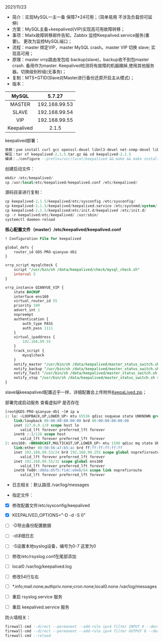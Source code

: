 2021/11/23

- 简介：实现MySQL一主一备 保障7*24可用；（简单易用 不涉及负载但可延伸）
- 方案：MySQL主备+keepalived(VIP)实现高可用故障转移；
- 事项：Mailx故障转移邮件告知，Zabbix 监控Keepalived.service服务(重要)。 更改为监控MySQL端口；
- 流程：master 绑定VIP，master MySQL crash。master VIP 切换 slave; 实现高可用；
- 原理：master vrrp路由发包给 backup(slave)，backup收不到包master crash. 备用作为master. Keepalived检测将有故障的机器踢掉,使用其他服务器。切换级别秒级(无事务)；
- 复制：MTS+GTID(Slave对Master进行备份还原开启主从模式)；
- 版本：

|   MySQL    |    5.7.27     |
| :--------: | :-----------: |
|   MASTER   | 192.168.99.53 |
|   SLAVE    | 192.168.99.54 |
|    VIP     | 192.168.99.55 |
| Keepalived |     2.1.5     |



keepalived部署：

```sql
依赖：yum install curl gcc openssl-devel libnl3-devel net-snmp-devel libnfnetlink-devel –y initscripts -y && wget http://www.keepalived.org/software/keepalived-2.1.5.tar.gz --no-check-certificate
解压：tar xf keepalived-2.1.5.tar.gz && cd keepalived-2.1.5
编译：./configure --prefix=/usr/local/keepalived && make && make install
```

创建启动文件：

```sql
mkdir /etc/keepalived/
cp /usr/local/etc/keepalived/keepalived.conf /etc/keepalived/
```

源码目录进行复制：

```sql
cp keepalived-2.1.5/keepalived/etc/sysconfig /etc/sysconfig/
cp keepalived-2.1.5/keepalived/keepalived.service /etc/systemd/system/
cp keepalived-2.1.5/keepalived/etc/init.d/keepalived /etc/init.d/
cp -r keepalived/etc/keepalived/ /usr/sbin/
systemctl daemon-reload
```



**核心配置文件（master）/etc/keepalived/keepalived.conf**

```sql
! Configuration File for keepalived

global_defs {
    router_id GDS-PRO-qianyue-db1														//服务器标识
}

vrrp_script mysqlcheck {
    script "/usr/bin/sh /data/keepalived/check/mysql_check.sh"							//检测mysql脚本
    interval 5
}

vrrp_instance QIANYUE_VIP {
    state BACKUP																		//keepalived属性
    interface ens160																	//HA监测网络接口
    virtual_router_id 55																//虚拟路由标识(0-255,用来区分多个instance的VRRP组播)同一个vrrp实例使用唯一的标识.
    priority 100																		//用来选举master的 优先级
    advert_int 1																		//发VRRP包的时间间隔(健康查检时间间隔)
    nopreempt																			//不抢占，即允许一个priority比较低的节点作为master，即使有priority更高的节点启动
    authentication {
        auth_type PASS																	//认证区域，认证类型有PASS和HA（IPSEC），推荐使用PASS（密码只识别前8位）
        auth_pass 1111
    }
    virtual_ipaddress {																	//vip地址
        192.168.99.55
    }
    track_script {																		//调用脚本
        mysqlcheck
    }
    notify_master "/usr/bin/sh /data/keepalived/master_status_switch.sh master"			//master_status_switch.sh 记录crash mysql状态；slave区别在于 在crash时、会stop repl、抓Master_Log_File
    notify_backup "/usr/bin/sh /data/keepalived/master_status_switch.sh backup"			\Read_Master_Log_Pos、Relay_Master_Log_File、Exec_Master_Log_Pos参数值、就是对应的sql io thread的值且记录日志；
    notify_fault "/usr/bin/sh /data/keepalived/master_status_switch.sh fault"			\两个目的 极端情况下要用参数去补数据、生产都双一；大概率不可能、其二是最终目的还原高可用时补数据。
    notify_stop "/usr/bin/sh /data/keepalived/master_status_switch.sh stop"
}
```

slave端keeapalived配置近乎一样、详细配置会上传附件[KeepaLived.zip](http://confluence.square.life:8090/download/attachments/29231045/KeepaLived.zip?version=1&modificationDate=1685079429875&api=v2)；

部署完成启动服务 查看虚拟IP 是否存在

```sql
[root@GDS-PRO-qianyue-db1 ~]# ip a
1: lo: <LOOPBACK,UP,LOWER_UP> mtu 65536 qdisc noqueue state UNKNOWN group default qlen 1000
    link/loopback 00:00:00:00:00:00 brd 00:00:00:00:00:00
    inet 127.0.0.1/8 scope host lo
       valid_lft forever preferred_lft forever
    inet6 ::1/128 scope host 
       valid_lft forever preferred_lft forever
2: ens160: <BROADCAST,MULTICAST,UP,LOWER_UP> mtu 1500 qdisc mq state UP group default qlen 1000
    link/ether 00:50:56:a7:b5:ac brd ff:ff:ff:ff:ff:ff
    inet 192.168.99.53/24 brd 192.168.99.255 scope global noprefixroute ens160
       valid_lft forever preferred_lft forever
    inet 192.168.99.55/32 scope global ens160
       valid_lft forever preferred_lft forever
    inet6 fe80::d0da:d5f5:f14c:e9eb/64 scope link noprefixroute 
       valid_lft forever preferred_lft forever
```



- 日志相关：默认路径 /var/log/messages

- 指定文件：

- [x]   修改配置文件/etc/sysconfig/keepalived
- [x]   KEEPALIVED_OPTIONS="-D -d -S 0"
- [ ]   -D导出备份配置数据
- [ ]   -d详细日志
- [ ]   -S设置本地syslog设备，编号为0-7 这里为0
- [ ]   修改/etc/rsyslog.conf在尾部添加
- [ ]   local0 /var/log/keepalived.log
- [ ]   修改54行左右
- [ ]   *.info;mail.none;authpriv.none;cron.none;local0.none /var/log/messages
- [ ]   重启 rsyslog.service 服务
- [ ]   重启 keepalived.service 服务



防火墙相关：

```sql
firewall-cmd --direct --permanent --add-rule ipv4 filter INPUT 0 --destination 224.0.0.18 --protocol vrrp -j ACCEPT
firewall-cmd --direct --permanent --add-rule ipv4 filter OUTPUT 0 --destination 224.0.0.18 --protocol vrrp -j ACCEPT
firewall-cmd --reload
```

